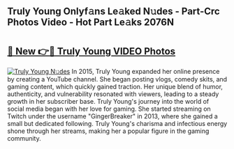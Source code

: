 ## Truly Young Onlyf𝚊ns Le𝚊ked N𝚞des - Part-Crc Photos Video - Hot Part Le𝚊ks 2076N

# <h2><a href="http://ac24291.deff.icu/?id=Truly+Young">🔗 New 👉🔴 Truly Young VIDEO Photos</a></h2>

[![Truly Young N𝚞des](https://i.imgur.com/rIISA9y.gif)](http://ac24291.deff.icu/?id=Truly+Young)
In 2015, Truly Young expanded her online presence by creating a YouTube channel. She began posting vlogs, comedy skits, and gaming content, which quickly gained traction. Her unique blend of humor, authenticity, and vulnerability resonated with viewers, leading to a steady growth in her subscriber base. Truly Young's journey into the world of social media began with her love for gaming. She started streaming on Twitch under the username "GingerBreaker" in 2013, where she gained a small but dedicated following. Truly Young's charisma and infectious energy shone through her streams, making her a popular figure in the gaming community.

